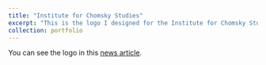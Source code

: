 ```yaml
---
title: "Institute for Chomsky Studies"
excerpt: "This is the logo I designed for the Institute for Chomsky Studies at Dept of Ling, BLCU. <br/><img src='/images/500x300.png'>"
collection: portfolio
---
```


You can see the logo in this [news article](https://news.sciencenet.cn/htmlnews/2022/9/486677.shtm).
